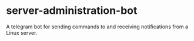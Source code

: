 # server-administration-bot
A telegram bot for sending commands to and receiving notifications from a Linux server.
